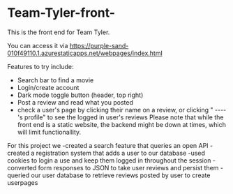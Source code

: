 # Team-Tyler-front-
This is the front end for Team Tyler.

You can access it via https://purple-sand-010f49110.1.azurestaticapps.net/webpages/index.html

Features to try include: 
  - Search bar to find a movie
  - Login/create account
  - Dark mode toggle button (header, top right)
  - Post a review and read what you posted
  - check a user's page by clicking their name on a review, or clicking " ----'s profile" to see the logged in user's reviews
Please note that while the front end is a static website, the backend might be down at times, which will limit functionallity.


For this project we
  -created a search feature that queries an open API
  -created a registration system that adds a user to our database
  -used cookies to login a use and keep them logged in throughout the session
  -converted form responses to JSON to take user reviews and persist them
  -queried our user database to retrieve reviews posted by user to create userpages
